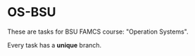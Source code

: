 # OS-BSU

These are tasks for BSU FAMCS course: "Operation Systems".

Every task has a **unique** branch.
